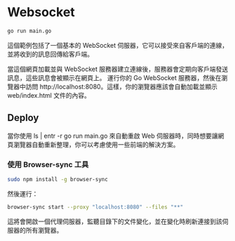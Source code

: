 # Websocket

```bash
go run main.go
```

這個範例包括了一個基本的 WebSocket 伺服器，它可以接受來自客戶端的連線，並將收到的訊息回傳給客戶端。

當這個網頁加載並與 WebSocket 服務器建立連線後，服務器會定期向客戶端發送訊息，這些訊息會被顯示在網頁上。
運行你的 Go WebSocket 服務器，然後在瀏覽器中訪問 http://localhost:8080。這樣，你的瀏覽器應該會自動加載並顯示 web/index.html 文件的內容。

## Deploy

當你使用 ls | entr -r go run main.go 來自動重啟 Web 伺服器時，同時想要讓網頁瀏覽器自動重新整理，你可以考慮使用一些前端的解決方案。

### 使用 Browser-sync 工具

```bash
sudo npm install -g browser-sync
```

然後運行：

```bash
browser-sync start --proxy "localhost:8080" --files "**"
```

這將會開啟一個代理伺服器，監聽目錄下的文件變化，並在變化時刷新連接到該伺服器的所有瀏覽器。
